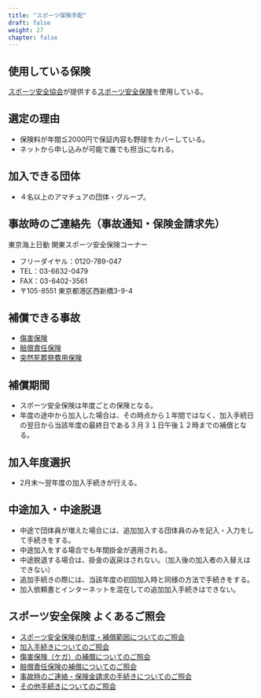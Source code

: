 ```yaml
---
title: "スポーツ保険手配"
draft: false
weight: 27
chapter: false
---
```



## 使用している保険
[スポーツ安全協会](https://www.sportsanzen.org/)が提供する[スポーツ安全保険](https://www.sportsanzen.org/hoken/)を使用している。

## 選定の理由
- 保険料が年間≦2000円で保証内容も野球をカバーしている。
- ネットから申し込みが可能で誰でも担当になれる。

## 加入できる団体
- ４名以上のアマチュアの団体・グループ。

## 事故時のご連絡先（事故通知・保険金請求先）
東京海上日動 関東スポーツ安全保険コーナー  
- フリーダイヤル：0120-789-047
- TEL：03-6632-0479
- FAX：03-6402-3561
- 〒105-8551 東京都港区西新橋3-9-4

## 補償できる事故
- [傷害保険](https://www.sportsanzen.org/hoken/)  
- [賠償責任保険](https://www.sportsanzen.org/hoken/)  
- [突然死葬祭費用保険](https://www.sportsanzen.org/hoken/)  

## 補償期間
- スポーツ安全保険は年度ごとの保険となる。  
- 年度の途中から加入した場合は、その時点から１年間ではなく、加入手続日の翌日から当該年度の最終日である３月３１日午後１２時までの補償となる。 

## 加入年度選択
- 2月末～翌年度の加入手続きが行える。

## 中途加入・中途脱退
- 中途で団体員が増えた場合には、追加加入する団体員のみを記入・入力をして手続きをする。  
- 中途加入をする場合でも年間掛金が適用される。  
- 中途脱退する場合は、掛金の返戻はされない。（加入後の加入者の入替えはできない）  
- 追加手続きの際には、当該年度の初回加入時と同様の方法で手続きをする。  
- 加入依頼書とインターネットを混在しての追加加入手続きはできない。  

## スポーツ安全保険 よくあるご照会
- [スポーツ安全保険の制度・補償範囲についてのご照会](https://www.sports-safety.jp/faq2017/?cat=2)  
- [加入手続きについてのご照会](https://www.sports-safety.jp/faq2017/?cat=4)  
- [傷害保険（ケガ）の補償についてのご照会](https://www.sports-safety.jp/faq2017/?cat=5)  
- [賠償責任保険の補償についてのご照会](https://www.sports-safety.jp/faq2017/?cat=6)  
- [事故時のご連絡・保険金請求の手続きについてのご照会](https://www.sports-safety.jp/faq2017/?cat=7)  
- [その他手続きについてのご照会](https://www.sports-safety.jp/faq2017/?cat=8)  


